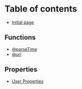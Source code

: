 # Table of contents

* [Initial page](README.md)

## Functions

* [@parseTime](functions/parsetime.md)
* [@url](functions/url.md)

## Properties

* [User Properties](properties/user-properties.md)

